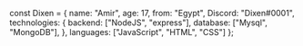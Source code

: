 const Dixen = {
    name: "Amir",
    age: 17,
    from: "Egypt",
    Discord: "Dixen#0001",
    technologies: {
        backend: ["NodeJS", "express"],
        database: ["Mysql", "MongoDB"],
    },
    languages: ["JavaScript", "HTML", "CSS"]
};
